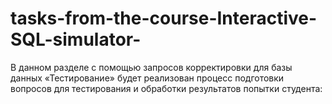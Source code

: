 # tasks-from-the-course-Interactive-SQL-simulator-
В данном разделе с помощью запросов корректировки для базы данных «Тестирование» будет реализован процесс подготовки вопросов для тестирования и обработки результатов попытки студента:
